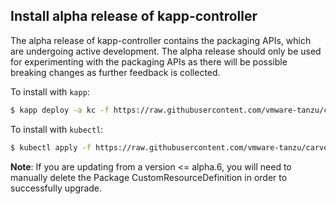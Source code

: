 ## Install alpha release of kapp-controller

The alpha release of kapp-controller contains the packaging APIs, which are undergoing active development. The alpha release should only
be used for experimenting with the packaging APIs as there will be possible breaking changes as further feedback is collected.

To install with `kapp`:

```bash
$ kapp deploy -a kc -f https://raw.githubusercontent.com/vmware-tanzu/carvel-kapp-controller/develop/alpha-releases/v0.19.0-alpha.10.yml
```

To install with `kubectl`:

```bash
$ kubectl apply -f https://raw.githubusercontent.com/vmware-tanzu/carvel-kapp-controller/develop/alpha-releases/v0.19.0-alpha.10.yml
```

**Note**: If you are updating from a version <= alpha.6, you
will need to manually delete the Package CustomResourceDefinition in order to
successfully upgrade.
